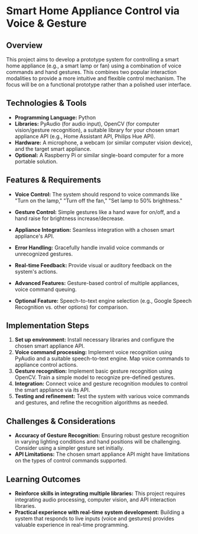 # Smart Home Appliance Control via Voice & Gesture

## Overview

This project aims to develop a prototype system for controlling a smart home appliance (e.g., a smart lamp or fan) using a combination of voice commands and hand gestures.  This combines two popular interaction modalities to provide a more intuitive and flexible control mechanism.  The focus will be on a functional prototype rather than a polished user interface.

## Technologies & Tools

* **Programming Language:** Python
* **Libraries:**  PyAudio (for audio input), OpenCV (for computer vision/gesture recognition), a suitable library for your chosen smart appliance API (e.g.,  Home Assistant API, Philips Hue API).
* **Hardware:** A microphone, a webcam (or similar computer vision device),  and the target smart appliance.
* **Optional:**  A Raspberry Pi or similar single-board computer for a more portable solution.


## Features & Requirements

- **Voice Control:**  The system should respond to voice commands like "Turn on the lamp," "Turn off the fan," "Set lamp to 50% brightness."
- **Gesture Control:**  Simple gestures like a hand wave for on/off, and a hand raise for brightness increase/decrease.
- **Appliance Integration:**  Seamless integration with a chosen smart appliance's API.
- **Error Handling:** Gracefully handle invalid voice commands or unrecognized gestures.
- **Real-time Feedback:**  Provide visual or auditory feedback on the system's actions.

- **Advanced Features:**  Gesture-based control of multiple appliances, voice command queuing.
- **Optional Feature:**  Speech-to-text engine selection (e.g., Google Speech Recognition vs. other options) for comparison.


## Implementation Steps

1. **Set up environment:** Install necessary libraries and configure the chosen smart appliance API.
2. **Voice command processing:** Implement voice recognition using PyAudio and a suitable speech-to-text engine.  Map voice commands to appliance control actions.
3. **Gesture recognition:** Implement basic gesture recognition using OpenCV.  Train a simple model to recognize pre-defined gestures.
4. **Integration:** Connect voice and gesture recognition modules to control the smart appliance via its API.
5. **Testing and refinement:** Test the system with various voice commands and gestures, and refine the recognition algorithms as needed.


## Challenges & Considerations

- **Accuracy of Gesture Recognition:**  Ensuring robust gesture recognition in varying lighting conditions and hand positions will be challenging.  Consider using a simpler gesture set initially.
- **API Limitations:**  The chosen smart appliance API might have limitations on the types of control commands supported.

## Learning Outcomes

- **Reinforce skills in integrating multiple libraries:** This project requires integrating audio processing, computer vision, and API interaction libraries.
- **Practical experience with real-time system development:** Building a system that responds to live inputs (voice and gestures) provides valuable experience in real-time programming.

